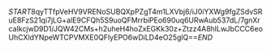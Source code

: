 $START$8qyTTfpVeHV9VRENoSUBQXpPZgT4m1LXVbj6/iJ0iYXWg9fgZSdvSRuE8FzS21qi7jLG+alE9CFQh5S9uoQFMrrbiPEo690uq6URwAub537dL/7gnXrcaIkcjwD9D1/JQW42CMs+h2uheH4hoZxEGKk30z+Ztzz4A8hlLwJbCCC6eoUhCXldYNpeWTCPVMXE0QFlyEPO6wDiLD4eO25glQ==$END$